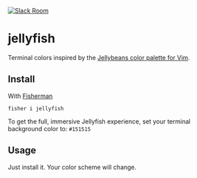 [![Slack Room][slack-badge]][slack-link]

# jellyfish

Terminal colors inspired by the [Jellybeans color palette for Vim](https://github.com/nanotech/jellybeans.vim).

## Install

With [Fisherman]

```
fisher i jellyfish
```

To get the full, immersive Jellyfish experience, set your terminal background
color to: `#151515`

## Usage

Just install it. Your color scheme will change.

[travis-link]: https://travis-ci.org/Limeth/jellyfish
[travis-badge]: https://img.shields.io/travis/Limeth/jellyfish.svg?style=flat-square
[slack-link]: https://fisherman-wharf.herokuapp.com/
[slack-badge]: https://img.shields.io/badge/slack-join%20the%20chat-00B9FF.svg?style=flat-square
[Fisherman]: https://github.com/fisherman/fisherman
